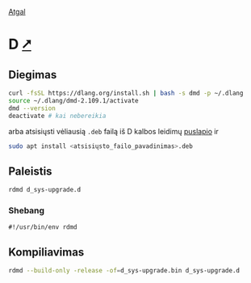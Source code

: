 [Atgal](./readme.md)

# D [&#x2B67;](https://dlang.org/)

## Diegimas

```bash
curl -fsSL https://dlang.org/install.sh | bash -s dmd -p ~/.dlang
source ~/.dlang/dmd-2.109.1/activate
dmd --version
deactivate # kai nebereikia
```

arba atsisiųsti vėliausią `.deb` failą iš D kalbos leidimų [puslapio](https://downloads.dlang.org/releases/) ir

```bash
sudo apt install <atsisiųsto_failo_pavadinimas>.deb
```

## Paleistis

```bash
rdmd d_sys-upgrade.d
```

### Shebang

```shebang
#!/usr/bin/env rdmd
```

## Kompiliavimas

```bash
rdmd --build-only -release -of=d_sys-upgrade.bin d_sys-upgrade.d
```

